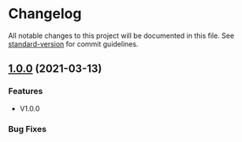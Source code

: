 # Changelog

All notable changes to this project will be documented in this file. See [standard-version](https://github.com/conventional-changelog/standard-version) for commit guidelines.

## [1.0.0]() (2021-03-13)


### Features
* V1.0.0

### Bug Fixes
